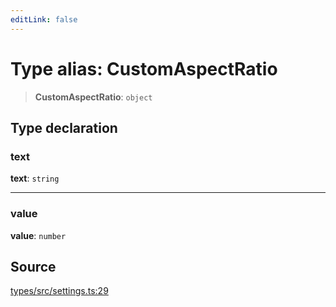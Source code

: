 ```yaml
---
editLink: false
---
```


# Type alias: CustomAspectRatio

> **CustomAspectRatio**: `object`

## Type declaration

### text

**text**: `string`

---

### value

**value**: `number`

## Source

[types/src/settings.ts:29](https://github.com/directus/directus/blob/7789a6c53/packages/types/src/settings.ts#L29)
